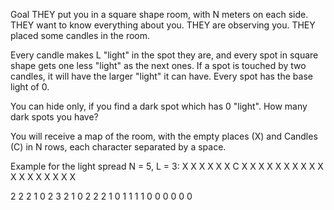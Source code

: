 
 Goal
THEY put you in a square shape room, with N meters on each side.
THEY want to know everything about you.
THEY are observing you.
THEY placed some candles in the room.

Every candle makes L "light" in the spot they are, 
and every spot in square shape gets one less "light" as the next ones.
If a spot is touched by two candles, it will have the larger "light" it can have.
Every spot has the base light of 0.

You can hide only, if you find a dark spot which has 0 "light".
How many dark spots you have?

You will receive a map of the room, with the empty places (X) and Candles (C) in N rows, each character separated by a space.

Example for the light spread N = 5, L = 3:
X X X X X
X C X X X
X X X X X
X X X X X
X X X X X

2 2 2 1 0
2 3 2 1 0
2 2 2 1 0
1 1 1 1 0
0 0 0 0 0 
